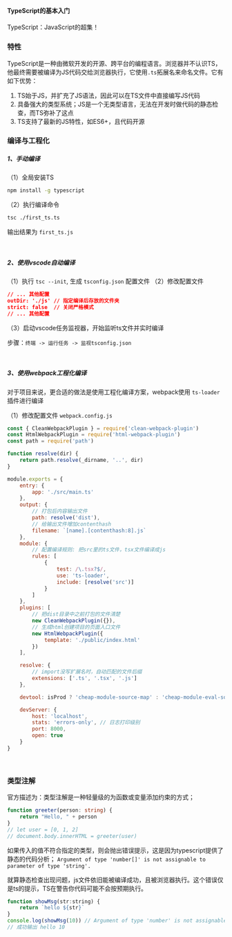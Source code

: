#### TypeScript的基本入门

TypeScript：JavaScript的超集！

### 特性

TypeScript是一种由微软开发的开源、跨平台的编程语言。浏览器并不认识TS，他最终需要被编译为JS代码交给浏览器执行，它使用`.ts`拓展名来命名文件。它有如下优势：

1. TS始于JS，并扩充了JS语法，因此可以在TS文件中直接编写JS代码
2. 具备强大的类型系统；JS是一个无类型语言，无法在开发时做代码的静态检查，而TS弥补了这点
3. TS支持了最新的JS特性，如ES6+，且代码开源


### 编译与工程化

##### 1、手动编译
（1）全局安装TS

```bash
npm install -g typescript
```
（2）执行编译命令
```bash
tsc ./first_ts.ts
```
输出结果为 `first_ts.js`

&emsp;

##### 2、使用vscode自动编译
（1）执行 `tsc --init`, 生成 `tsconfig.json` 配置文件
（2）修改配置文件
```json
// ... 其他配置
outDir: './js' // 指定编译后存放的文件夹
strict: false  // 关闭严格模式
// ... 其他配置
```
（3）启动vscode任务监视器，开始监听ts文件并实时编译

步骤：`终端 -> 运行任务 -> 监视tsconfig.json`

&emsp;

##### 3、使用webpack工程化编译

对于项目来说，更合适的做法是使用工程化编译方案，webpack使用 `ts-loader` 插件进行编译

（1）修改配置文件 `webpack.config.js`

```js
const { CleanWebpackPlugin } = require('clean-webpack-plugin')
const HtmlWebpackPlugin = require('html-webpack-plugin')
const path = require('path')

function resolve(dir) {
    return path.resolve(_dirname, '..', dir)
}

module.exports = {
    entry: {
        app: './src/main.ts'
    },
    output: {
        // 打包后内容输出文件
        path: resolve('dist'),
        // 给输出文件增加contenthash
        filename: `[name].[contenthash:8].js`
    },
    module: {
        // 配置编译规则: 把src里的ts文件，tsx文件编译成js
        rules: [
            {
                test: /\.tsx?$/,
                use: 'ts-loader',
                include: [resolve('src')]
            }
        ]
    },
    plugins: [
        // 把dist目录中之前打包的文件清楚
        new CleanWebpackPlugin({}),
        // 生成html创建项目的页面入口文件
        new HtmlWebpackPlugin({
            template: './public/index.html'
        })
    ],

    resolve: {
        // import没写扩展名时，自动匹配的文件后缀
        extensions: ['.ts', '.tsx', '.js']
    },

    devtool: isProd ? 'cheap-module-source-map' : 'cheap-module-eval-source-map',

    devServer: {
        host: 'localhost',
        stats: 'errors-only', // 日志打印级别
        port: 8000,
        open: true
    }
}
```

&emsp;

### 类型注解

官方描述为：类型注解是一种轻量级的为函数或变量添加约束的方式；
```typescript
function greeter(person: string) {
    return "Hello, " + person
}
// let user = [0, 1, 2]
// document.body.innerHTML = greeter(user)
```

如果传入的值不符合指定的类型，则会抛出错误提示，这是因为typescript提供了静态的代码分析；
`Argument of type 'number[]' is not assignable to parameter of type 'string'.`

就算静态检查出现问题，js文件依旧能被编译成功，且被浏览器执行。这个错误仅是ts的提示，TS在警告你代码可能不会按预期执行。

```js
function showMsg(str:string) {
    return `hello ${str}`
}
console.log(showMsg(10)) // Argument of type 'number' is not assignable to parameter of type 'string'.
// 成功输出 hello 10
```